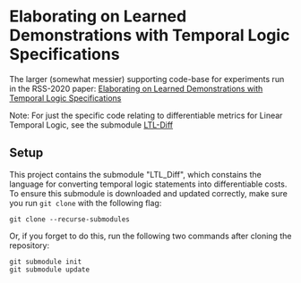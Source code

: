 # Elaborating on Learned Demonstrations with Temporal Logic Specifications

The larger (somewhat messier) supporting code-base for experiments run in the RSS-2020 paper: [Elaborating on Learned Demonstrations with Temporal Logic Specifications](https://roboticsconference.org/2020/program/papers/4.html)

Note: For just the specific code relating to differentiable metrics for Linear Temporal Logic, see the submodule [LTL-Diff](https://github.com/craigiedon/ltl_diff)

## Setup

This project contains the submodule "LTL_Diff", which constains the language for converting temporal logic statements into differentiable costs. To ensure this submodule is downloaded and updated correctly, make sure you run ```git clone``` with the following flag:

    git clone --recurse-submodules

Or, if you forget to do this, run the following two commands after cloning the repository:

    git submodule init
    git submodule update
